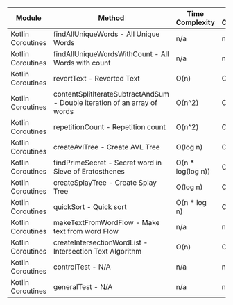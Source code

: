 | Module | Method | Time Complexity | Space Complexity | Repetitions | Measured Duration | Machine |
|---|---|---|---|---|---|---|
| Kotlin Coroutines | findAllUniqueWords - All Unique Words | n/a | n/a | 10000 | 2358 | Prototype |
| Kotlin Coroutines | findAllUniqueWordsWithCount - All Words with count | n/a | n/a | 10000 | 1577 | Prototype |
| Kotlin Coroutines | revertText - Reverted Text | O(n) | O(1) | 10000 | 418 | Prototype |
| Kotlin Coroutines | contentSplitIterateSubtractAndSum - Double iteration of an array of words | O(n^2) | O(1) | 10000 | 1860 | Prototype |
| Kotlin Coroutines | repetitionCount - Repetition count | O(n^2) | O(n) | 10000 | 1859 | Prototype |
| Kotlin Coroutines | createAvlTree - Create AVL Tree | O(log n) | O(n) | 10000 | 274 | Prototype |
| Kotlin Coroutines | findPrimeSecret - Secret word in Sieve of Eratosthenes | O(n * log(log n)) | O(n) | 10000 | 549 | Prototype |
| Kotlin Coroutines | createSplayTree - Create Splay Tree | O(log n) | O(n) | 10000 | 762 | Prototype |
| Kotlin Coroutines | quickSort - Quick sort | O(n * log n) | O(log n) | 10000 | 3674 | Prototype |
| Kotlin Coroutines | makeTextFromWordFlow - Make text from word Flow | n/a | n/a | 10000 | 1189 | Prototype |
| Kotlin Coroutines | createIntersectionWordList - Intersection Text Algorithm | O(n) | O(n) | 10000 | 903 | Prototype |
| Kotlin Coroutines | controlTest - N/A | n/a | n/a | 10000 | 653 | Prototype |
| Kotlin Coroutines | generalTest - N/A | n/a | n/a | 10000 | 166 | Prototype |
